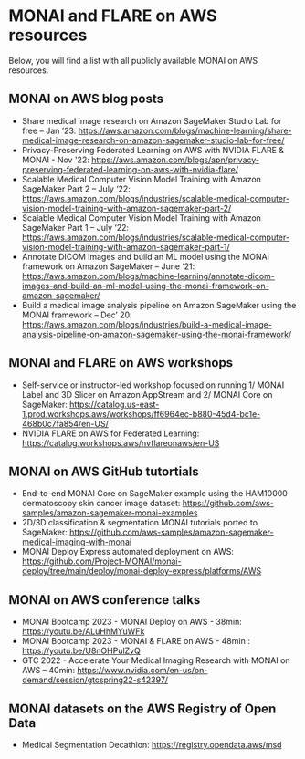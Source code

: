 # MONAI and FLARE on AWS resources

Below, you will find a list with all publicly available MONAI on AWS resources.

## MONAI on AWS blog posts

* Share medical image research on Amazon SageMaker Studio Lab for free – Jan ’23: https://aws.amazon.com/blogs/machine-learning/share-medical-image-research-on-amazon-sagemaker-studio-lab-for-free/
* Privacy-Preserving Federated Learning on AWS with NVIDIA FLARE & MONAI - Nov '22: https://aws.amazon.com/blogs/apn/privacy-preserving-federated-learning-on-aws-with-nvidia-flare/
* Scalable Medical Computer Vision Model Training with Amazon SageMaker Part 2 – July ‘22: https://aws.amazon.com/blogs/industries/scalable-medical-computer-vision-model-training-with-amazon-sagemaker-part-2/
* Scalable Medical Computer Vision Model Training with Amazon SageMaker Part 1 – July ‘22: https://aws.amazon.com/blogs/industries/scalable-medical-computer-vision-model-training-with-amazon-sagemaker-part-1/
* Annotate DICOM images and build an ML model using the MONAI framework on Amazon SageMaker – June ’21: https://aws.amazon.com/blogs/machine-learning/annotate-dicom-images-and-build-an-ml-model-using-the-monai-framework-on-amazon-sagemaker/
* Build a medical image analysis pipeline on Amazon SageMaker using the MONAI framework – Dec’ 20: https://aws.amazon.com/blogs/industries/build-a-medical-image-analysis-pipeline-on-amazon-sagemaker-using-the-monai-framework/

## MONAI and FLARE on AWS workshops

* Self-service or instructor-led workshop focused on running 1/ MONAI Label and 3D Slicer on Amazon AppStream and 2/ MONAI Core on SageMaker: https://catalog.us-east-1.prod.workshops.aws/workshops/ff6964ec-b880-45d4-bc1e-468b0c7fa854/en-US/
* NVIDIA FLARE on AWS for Federated Learning: https://catalog.workshops.aws/nvflareonaws/en-US

## MONAI on AWS GitHub tutortials

* End-to-end MONAI Core on SageMaker example using the HAM10000 dermatoscopy skin cancer image dataset: https://github.com/aws-samples/amazon-sagemaker-monai-examples
* 2D/3D classification & segmentation MONAI tutorials ported to SageMaker: https://github.com/aws-samples/amazon-sagemaker-medical-imaging-with-monai
* MONAI Deploy Express automated deployment on AWS: https://github.com/Project-MONAI/monai-deploy/tree/main/deploy/monai-deploy-express/platforms/AWS

## MONAI on AWS conference talks 

* MONAI Bootcamp 2023 - MONAI Deploy on AWS - 38min: https://youtu.be/ALuHhMYuWFk
* MONAI Bootcamp 2023 - MONAI & FLARE on AWS - 48min : https://youtu.be/U8nOHPulZvQ 
* GTC 2022 - Accelerate Your Medical Imaging Research with MONAI on AWS – 40min: https://www.nvidia.com/en-us/on-demand/session/gtcspring22-s42397/

## MONAI datasets on the AWS Registry of Open Data

* Medical Segmentation Decathlon: https://registry.opendata.aws/msd


